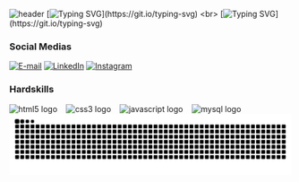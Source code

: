 ![header](https://capsule-render.vercel.app/api?type=waving&height=190&color=9C5BE0&fontColor=fff)
[![Typing SVG](https://readme-typing-svg.herokuapp.com?font=Poppins&weight=300&size=40&pause=1000&color=9F5DE4DF&background=AAA5FF00&repeat=false&random=false&width=541&height=55&lines=Hello!+My+name+is+Marcella.)](https://git.io/typing-svg)
<br>
[![Typing SVG](https://readme-typing-svg.herokuapp.com?font=Poppins&weight=200&size=30&pause=1000&color=9F5DE4DF&background=AAA5FF00&random=false&width=435&lines=I'm+frontend+developer.)](https://git.io/typing-svg)

<h3 align="left">Social Medias</h3>

[![E-mail](https://img.shields.io/badge/-Email-000?style=for-the-badge&logo=microsoft-outlook&logoColor=9658d5&color:FFF)](mailto:marcella05trindade@gmail.com)
[![LinkedIn](https://img.shields.io/badge/-LinkedIn-000?style=for-the-badge&logo=linkedin&logoColor=9658d5&color:FFF)](www.linkedin.com/in/marcella-trindade-9aa653241)
[![Instagram](https://img.shields.io/badge/-Instagram-000?style=for-the-badge&logo=instagram&logoColor=9658d5&color:FFF)](https://www.instagram.com/marcella__trindade/)

<h3 align="left">Hardskills</h3>
<div align="left">
  <img src="https://cdn.jsdelivr.net/gh/devicons/devicon/icons/html5/html5-original.svg" height="25" alt="html5 logo"  />
  <img width="8" />
  <img src="https://cdn.jsdelivr.net/gh/devicons/devicon/icons/css3/css3-original.svg" height="25" alt="css3 logo"  />
  <img width="8" />
  <img src="https://cdn.jsdelivr.net/gh/devicons/devicon/icons/javascript/javascript-plain.svg" height="25" alt="javascript logo"  />
  <img width="8" />
  <img src="https://cdn.jsdelivr.net/gh/devicons/devicon/icons/angular/angular-original.svg" height="25" alt="mysql logo"  />
  <img width="8" />
</div>


<picture align="center">
  <source media="(prefers-color-scheme: dark)" srcset="https://raw.githubusercontent.com/MarcellaTrindade/MarcellaTrindade/output/github-contribution-grid-snake-dark.svg">
  <source media="(prefers-color-scheme: light)" srcset="https://raw.githubusercontent.com/MarcellaTrindade/MarcellaTrindade/output/github-contribution-grid-snake-dark.svg">
  <img align="center" alt="github contribution grid snake animation" src="https://raw.githubusercontent.com/MarcellaTrindade/MarcellaTrindade/output/github-contribution-grid-snake.svg">
</picture>
